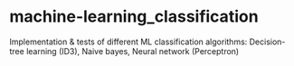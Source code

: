 # machine-learning_classification
Implementation &amp; tests of different ML classification algorithms: Decision-tree learning (ID3), Naive bayes, Neural network (Perceptron)
